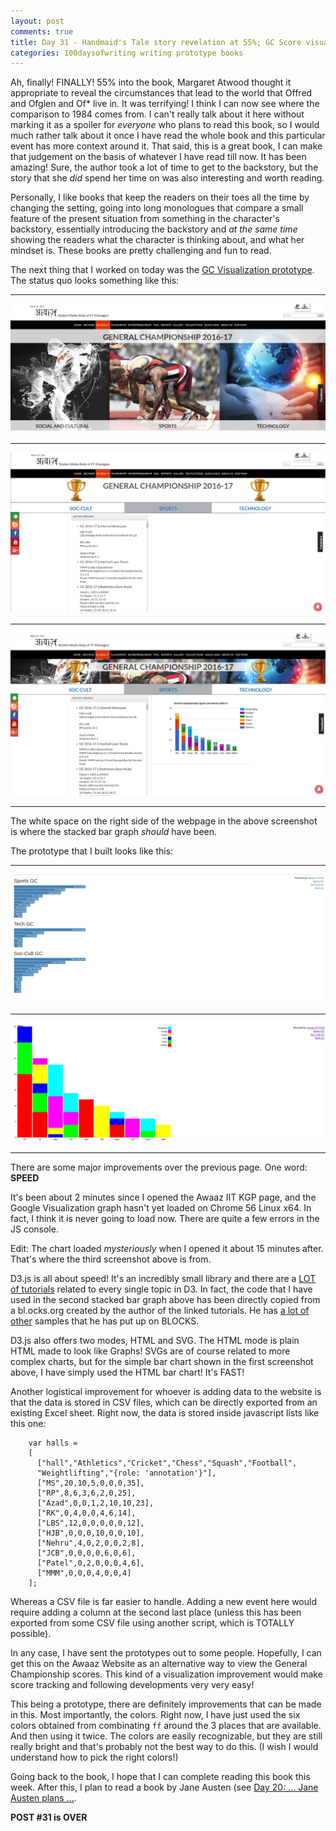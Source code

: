 ```yaml
---
layout: post
comments: true
title: Day 31 - Handmaid's Tale story revelation at 55%; GC Score visualization prototype
categories: 100daysofwriting writing prototype books
---
```


Ah, finally! FINALLY! 55% into the book, Margaret Atwood thought it appropriate
to reveal the circumstances that lead to the world that Offred and Ofglen and
Of* live in. It was terrifying! I think I can now see where the comparison to
1984 comes from. I can't really talk about it here without marking it as a
spoiler for _everyone_ who plans to read this book, so I would much rather talk
about it once I have read the whole book and this particular event has more
context around it. That said, this is a great book, I can make that judgement on
the basis of whatever I have read till now. It has been amazing! Sure, the
author took a lot of time to get to the backstory, but the story that she _did_
spend her time on was also interesting and worth reading.

Personally, I like books that keep the readers on their toes all the time by
changing the setting, going into long monologues that compare a small feature of
the present situation from something in the character's backstory, essentially
introducing the backstory and _at the same time_ showing the readers what the
character is thinking about, and what her mindset is. These books are pretty
challenging and fun to read.

The next thing that I worked on today was the [GC Visualization
prototype](https://github.com/icyflame/gc-viz). The status quo looks something
like this:

***

[![img](/public/img/day-31-1.png)](http://awaaziitkgp.org/GC201617.php?page=gc)

***

[![img](/public/img/day-31-2.png)](http://awaaziitkgp.org/GC201617.php?page=gc)

***

[![img](/public/img/day-31-5.png)](http://awaaziitkgp.org/GC201617.php?page=gc)

***

The white space on the right side of the webpage in the above screenshot is
where the stacked bar graph _should_ have been.

The prototype that I built looks like this:

***

[![img](/public/img/day-31-3.png)](https://icyflame.github.io/gc-viz/)

***

[![img](/public/img/day-31-4.png)](https://icyflame.github.io/gc-viz/sports)

***

There are some major improvements over the previous page. One word: **SPEED**

It's been about 2 minutes since I opened the Awaaz IIT KGP page, and the Google
Visualization graph hasn't yet loaded on Chrome 56 Linux x64. In fact, I think
it is never going to load now. There are quite a few errors in the JS console.

Edit: The chart loaded _mysteriously_ when I opened it about 15 minutes after.
That's where the third screenshot above is from.

D3.js is all about speed! It's an incredibly small library and there are a
[LOT](https://bost.ocks.org/mike/bar/) [of
tutorials](https://bost.ocks.org/mike/bar/2/) related to every single topic in
D3. In fact, the code that I have used in the second stacked bar graph above has
been directly copied from a bl.ocks.org created by the author of the linked
tutorials. He has [a lot of other](https://bl.ocks.org/mbostock) samples that he
has put up on BLOCKS.

D3.js also offers two modes, HTML and SVG. The HTML mode is plain HTML made to
look like Graphs! SVGs are of course related to more complex charts, but for the
simple bar chart shown in the first screenshot above, I have simply used the
HTML bar chart! It's FAST!

Another logistical improvement for whoever is adding data to the website is that
the data is stored in CSV files, which can be directly exported from an existing
Excel sheet. Right now, the data is stored inside javascript lists like this
one:

```
    var halls =
    [
      ["hall","Athletics","Cricket","Chess","Squash","Football",
      "Weightlifting","{role: 'annotation'}"],
      ["MS",20,10,5,0,0,0,35],
      ["RP",8,6,3,6,2,0,25],
      ["Azad",0,0,1,2,10,10,23],
      ["RK",0,4,0,0,4,6,14],
      ["LBS",12,0,0,0,0,0,12],
      ["HJB",0,0,0,10,0,0,10],
      ["Nehru",4,0,2,0,0,2,8],
      ["JCB",0,0,0,0,6,0,6],
      ["Patel",0,2,0,0,0,4,6],
      ["MMM",0,0,0,4,0,0,4]
    ];
```

Whereas a CSV file is far easier to handle. Adding a new event here would
require adding a column at the second last place (unless this has been exported
from some CSV file using another script, which is TOTALLY possible).

In any case, I have sent the prototypes out to some people. Hopefully, I can
get this on the Awaaz Website as an alternative way to view the General
Championship scores. This kind of a visualization improvement would make score
tracking and following developments very very easy!

This being a prototype, there are definitely improvements that can be made in
this. Most importantly, the colors. Right now, I have just used the six colors
obtained from combinating `ff` around the 3 places that are available. And then
using it twice. The colors are easily recognizable, but they are still really
bright and that's probably not the best way to do this. (I wish I would
understand how to pick the right colors!)

Going back to the book, I hope that I can complete reading this book this week.
After this, I plan to read a book by Jane Austen (see [Day 20: ... Jane Austen
plans ...](https://icyflame.github.io/blog/100daysofwriting/2017/03/09/day-20/).

**POST #31 is OVER**
